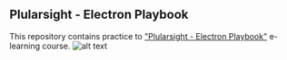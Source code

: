 ## Plularsight - Electron Playbook

This repository contains practice to ["Plularsight - Electron Playbook"](https://www.pluralsight.com/courses/electron-playbook "Plularsight - Electron Fundamentals")  e-learning course.
![alt text](/cover.jpg?raw=true "Plularsight - Electron Playbook")
